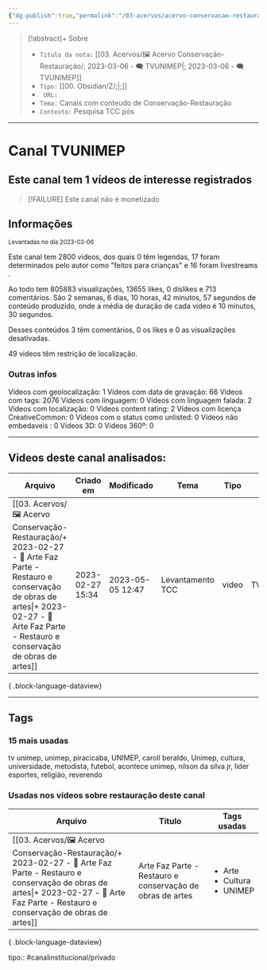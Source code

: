 ```yaml
---
{"dg-publish":true,"permalink":"/03-acervos/acervo-conservacao-restauracao/2023-03-06-tvunimep/","tags":["🖼️/🗨️"],"created":"2023-03-06T15:32:54.836-03:00","updated":"2023-05-01T21:32:20.388-03:00"}
---
```


>[!abstract]+ Sobre
>- `Titulo da nota:`  [[03. Acervos/🖼️ Acervo Conservação-Restauração/; 2023-03-06 - 🗨️ TVUNIMEP\|; 2023-03-06 - 🗨️ TVUNIMEP]]
>- `Tipo:`  [[00. Obsidian/Z/;\|;]]
>- ` URL:`  
>- `Tema:`  Canais com conteudo de Conservação-Restauração
>- ` Contexto: ` Pesquisa TCC pós
***

# Canal TVUNIMEP
## Este canal tem 1 vídeos de interesse registrados
>[!FAILURE] Este canal não é monetizado
## Informações
<small> Levantadas no dia 2023-03-06 </small>


Este canal tem 2800 videos, dos quais 0 têm legendas, 17 foram determinados pelo autor como "feitos para crianças" e 16 foram livestreams .

Ao todo tem 805883 visualizações, 13655 likes, 0 dislikes e 713 comentários.
São 2 semanas, 6 dias, 10 horas, 42 minutos, 57 segundos de conteúdo produzido, onde a média de duração de cada video é 10 minutos, 30 segundos.

Desses conteúdos 3 têm comentários, 0 os likes e 0 as visualizações desativadas.

49 videos têm restrição de localização.

### Outras infos

Vídeos com geolocalização: 1
Vídeos com data de gravação: 66
Vídeos com tags: 2076
Vídeos com linguagem: 0
Vídeos com linguagem falada: 2
Vídeos com localização: 0
Vídeos content rating: 2
Vídeos com licença CreativeCommon: 0
Vídeos com o status como unlisted: 0
Vídeos não embedaveis : 0
Vídeos 3D: 0
Videos 360º: 0

***
## Videos deste canal analisados:
| Arquivo                                                                                                                                                                                                                | Criado em        | Modificado       | Tema             | Tipo  | Canal    |
| ---------------------------------------------------------------------------------------------------------------------------------------------------------------------------------------------------------------------- | ---------------- | ---------------- | ---------------- | ----- | -------- |
| [[03. Acervos/🖼️ Acervo Conservação-Restauração/+ 2023-02-27   -  🎥️ Arte Faz Parte - Restauro e conservação de obras de artes\|+ 2023-02-27   -  🎥️ Arte Faz Parte - Restauro e conservação de obras de artes]] | 2023-02-27 15:34 | 2023-05-05 12:47 | Levantamento TCC | video | TVUNIMEP |

{ .block-language-dataview}
***

## Tags
### 15 mais usadas

tv unimep, unimep, piracicaba, UNIMEP, caroll beraldo, Unimep, cultura, universidade, metodista, futebol, acontece unimep, nilson da silva jr, lider esportes, religião, reverendo

### Usadas nos vídeos sobre restauração deste canal
| Arquivo                                                                                                                                                                                                                | Titulo                                                    | Tags usadas                                           |
| ---------------------------------------------------------------------------------------------------------------------------------------------------------------------------------------------------------------------- | --------------------------------------------------------- | ----------------------------------------------------- |
| [[03. Acervos/🖼️ Acervo Conservação-Restauração/+ 2023-02-27   -  🎥️ Arte Faz Parte - Restauro e conservação de obras de artes\|+ 2023-02-27   -  🎥️ Arte Faz Parte - Restauro e conservação de obras de artes]] | Arte Faz Parte - Restauro e conservação de obras de artes | <ul><li>Arte</li><li>Cultura</li><li>UNIMEP</li></ul> |

{ .block-language-dataview}


tipo:: #canalinstitucional/privado